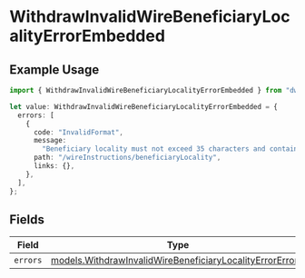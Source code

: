 # WithdrawInvalidWireBeneficiaryLocalityErrorEmbedded

## Example Usage

```typescript
import { WithdrawInvalidWireBeneficiaryLocalityErrorEmbedded } from "dwolla-typescript";

let value: WithdrawInvalidWireBeneficiaryLocalityErrorEmbedded = {
  errors: [
    {
      code: "InvalidFormat",
      message:
        "Beneficiary locality must not exceed 35 characters and contain only alphanumeric, white space, '.' or '#' characters.",
      path: "/wireInstructions/beneficiaryLocality",
      links: {},
    },
  ],
};
```

## Fields

| Field                                                                                                                      | Type                                                                                                                       | Required                                                                                                                   | Description                                                                                                                |
| -------------------------------------------------------------------------------------------------------------------------- | -------------------------------------------------------------------------------------------------------------------------- | -------------------------------------------------------------------------------------------------------------------------- | -------------------------------------------------------------------------------------------------------------------------- |
| `errors`                                                                                                                   | [models.WithdrawInvalidWireBeneficiaryLocalityErrorError](../models/withdrawinvalidwirebeneficiarylocalityerrorerror.md)[] | :heavy_minus_sign:                                                                                                         | N/A                                                                                                                        |